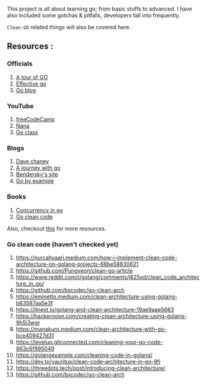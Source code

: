This project is all about learning go; from basic stuffs to advanced. I have also included some gotchas & pitfalls, developers fall into frequently. 

`Clean-GO` related things will also be covered here.

## Resources :

### Officials
1) [A tour of GO](https://go.dev/tour/list)
2) [Effective go](https://go.dev/doc/effective_go)
3) [Go blog](https://go.dev/blog/)

### YouTube
1) [freeCodeCamp](https://www.youtube.com/watch?v=YS4e4q9oBaU&ab_channel=freeCodeCamp.org)
2) [Nana](https://www.youtube.com/watch?v=yyUHQIec83I&ab_channel=TechWorldwithNana)
3) [Go class](https://www.youtube.com/playlist?list=PLoILbKo9rG3skRCj37Kn5Zj803hhiuRK6)

### Blogs
1) [Dave chaney](https://dave.cheney.net/practical-go)
2) [A journey with go](https://medium.com/a-journey-with-go)
3) [Bendersky's site](https://eli.thegreenplace.net/tag/go)
4) [Go by example](https://gobyexample.com/)

### Books
1) [Concurrency in go](./books/Concurrency_in_Go.pdf)
2) [Go clean code](./books/Clean_Code_Handbook.pdf)

Also, checkout [this](https://draft.dev/learn/golang-blogs) for more resources.

### Go clean code (haven't checked yet)
1) https://nurcahyaari.medium.com/how-i-implement-clean-code-architecture-on-golang-projects-68be58830621
2) https://github.com/Pungyeon/clean-go-article
3) https://www.reddit.com/r/golang/comments/j825xd/clean_code_architecture_in_go/
4) https://github.com/bxcodec/go-clean-arch
5) https://eminetto.medium.com/clean-architecture-using-golang-b63587aa5e3f
6) https://itnext.io/golang-and-clean-architecture-19ae9aae5683
7) https://hackernoon.com/creating-clean-architecture-using-golang-9h5i3wgr
8) https://manakuro.medium.com/clean-architecture-with-go-bce409427d31
9) https://levelup.gitconnected.com/cleaning-your-go-code-863c6f995049
10) https://golangexample.com/cleaning-code-in-golang/
11) https://dev.to/yauritux/clean-code-architecture-in-go-9fj
12) https://threedots.tech/post/introducing-clean-architecture/
13) https://github.com/bxcodec/go-clean-arch

